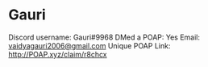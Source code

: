 # Gauri

Discord username: Gauri#9968
DMed a POAP: Yes
Email: vaidyagauri2006@gmail.com
Unique POAP Link: 
http://POAP.xyz/claim/r8chcx